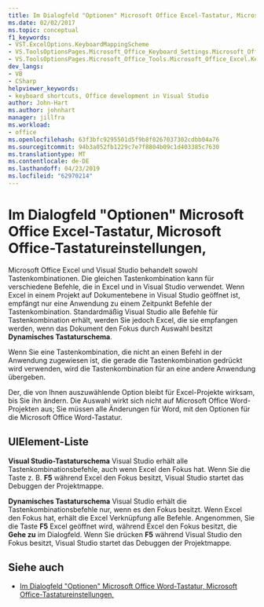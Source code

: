 ```yaml
---
title: Im Dialogfeld "Optionen" Microsoft Office Excel-Tastatur, Microsoft Office-Tastatureinstellungen,
ms.date: 02/02/2017
ms.topic: conceptual
f1_keywords:
- VST.ExcelOptions.KeyboardMappingScheme
- VS.ToolsOptionsPages.Microsoft_Office_Keyboard_Settings.Microsoft_Office_Excel_Keyboard
- VS.ToolsOptionsPages.Microsoft_Office_Tools.Microsoft_Office_Excel.Keyboard
dev_langs:
- VB
- CSharp
helpviewer_keywords:
- keyboard shortcuts, Office development in Visual Studio
author: John-Hart
ms.author: johnhart
manager: jillfra
ms.workload:
- office
ms.openlocfilehash: 63f3bfc9295501d5f9b8f0267037302cdbb04a76
ms.sourcegitcommit: 94b3a052fb1229c7e7f8804b09c1d403385c7630
ms.translationtype: MT
ms.contentlocale: de-DE
ms.lasthandoff: 04/23/2019
ms.locfileid: "62970214"
---
```

# <a name="microsoft-office-excel-keyboard-microsoft-office-keyboard-settings-options-dialog-box"></a>Im Dialogfeld "Optionen" Microsoft Office Excel-Tastatur, Microsoft Office-Tastatureinstellungen,
  Microsoft Office Excel und Visual Studio behandelt sowohl Tastenkombinationen. Die gleichen Tastenkombination kann für verschiedene Befehle, die in Excel und in Visual Studio verwendet. Wenn Excel in einem Projekt auf Dokumentebene in Visual Studio geöffnet ist, empfängt nur eine Anwendung zu einem Zeitpunkt Befehle der Tastenkombination. Standardmäßig Visual Studio alle Befehle für Tastenkombination erhält, werden Sie jedoch Excel, die sie empfangen werden, wenn das Dokument den Fokus durch Auswahl besitzt **Dynamisches Tastaturschema**.

 Wenn Sie eine Tastenkombination, die nicht an einen Befehl in der Anwendung zugewiesen ist, die gerade die Tastenkombination gedrückt wird verwenden, wird die Tastenkombination für an eine andere Anwendung übergeben.

 Der, die von Ihnen auszuwählende Option bleibt für Excel-Projekte wirksam, bis Sie ihn ändern. Die Auswahl wirkt sich nicht auf Microsoft Office Word-Projekten aus; Sie müssen alle Änderungen für Word, mit den Optionen für die Microsoft Office Word-Tastatur.

## <a name="uielement-list"></a>UIElement-Liste
 **Visual Studio-Tastaturschema** Visual Studio erhält alle Tastenkombinationsbefehle, auch wenn Excel den Fokus hat. Wenn Sie die Taste z. B. **F5** während Excel den Fokus besitzt, Visual Studio startet das Debuggen der Projektmappe.

 **Dynamisches Tastaturschema** Visual Studio erhält die Tastenkombinationsbefehle nur, wenn es den Fokus besitzt. Wenn Excel den Fokus hat, erhält die Excel Verknüpfung alle Befehle. Angenommen, Sie die Taste **F5** Excel geöffnet wird, während Excel den Fokus besitzt, die **Gehe zu** im Dialogfeld. Wenn Sie drücken **F5** während Visual Studio den Fokus besitzt, Visual Studio startet das Debuggen der Projektmappe.

## <a name="see-also"></a>Siehe auch
- [Im Dialogfeld "Optionen" Microsoft Office Word-Tastatur, Microsoft Office-Tastatureinstellungen,](../vsto/microsoft-office-word-keyboard-microsoft-office-keyboard-settings-options-dialog-box.md)
